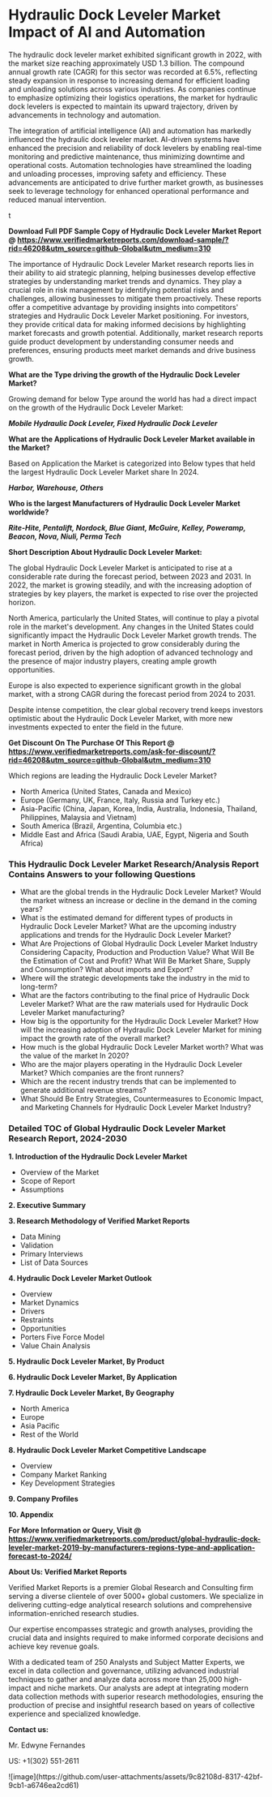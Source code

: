 <h1>Hydraulic Dock Leveler Market Impact of AI and Automation</h1><p>The hydraulic dock leveler market exhibited significant growth in 2022, with the market size reaching approximately USD 1.3 billion. The compound annual growth rate (CAGR) for this sector was recorded at 6.5%, reflecting steady expansion in response to increasing demand for efficient loading and unloading solutions across various industries. As companies continue to emphasize optimizing their logistics operations, the market for hydraulic dock levelers is expected to maintain its upward trajectory, driven by advancements in technology and automation.</p><p>The integration of artificial intelligence (AI) and automation has markedly influenced the hydraulic dock leveler market. AI-driven systems have enhanced the precision and reliability of dock levelers by enabling real-time monitoring and predictive maintenance, thus minimizing downtime and operational costs. Automation technologies have streamlined the loading and unloading processes, improving safety and efficiency. These advancements are anticipated to drive further market growth, as businesses seek to leverage technology for enhanced operational performance and reduced manual intervention.</p>t</p><p id="" class=""><strong>Download Full PDF Sample Copy of Hydraulic Dock Leveler Market Report @ <a href="https://www.verifiedmarketreports.com/download-sample/?rid=46208&utm_source=github-Global&utm_medium=310" target="_blank">https://www.verifiedmarketreports.com/download-sample/?rid=46208&utm_source=github-Global&utm_medium=310</a></strong></p><p>The importance of&nbsp;Hydraulic Dock Leveler Market research reports lies in their ability to aid strategic planning, helping businesses develop effective strategies by understanding market trends and dynamics. They play a crucial role in risk management by identifying potential risks and challenges, allowing businesses to mitigate them proactively. These reports offer a competitive advantage by providing insights into competitors' strategies and Hydraulic Dock Leveler Market positioning. For investors, they provide critical data for making informed decisions by highlighting market forecasts and growth potential. Additionally, market research reports guide product development by understanding consumer needs and preferences, ensuring products meet market demands and drive business growth.</p><p><strong>What are the&nbsp;Type driving the growth of the Hydraulic Dock Leveler Market?</strong></p><p id="" class="">Growing demand for below Type around the world has had a direct impact on the growth of the Hydraulic Dock Leveler Market:</p><em><strong>Mobile Hydraulic Dock Leveler, Fixed Hydraulic Dock Leveler</strong></em></p><strong>What are the&nbsp;Applications&nbsp;of Hydraulic Dock Leveler Market available in the Market?</strong></p><p id="" class="">Based on Application the Market is categorized into Below types that held the largest Hydraulic Dock Leveler Market share In 2024.</p><em><strong>Harbor, Warehouse, Others</strong></em></p><strong>Who is the largest Manufacturers of Hydraulic Dock Leveler Market worldwide?</strong></p><p><em><strong>Rite-Hite, Pentalift, Nordock, Blue Giant, McGuire, Kelley, Poweramp, Beacon, Nova, Niuli, Perma Tech</strong></em></p><p id="" class=""><strong>Short Description About Hydraulic Dock Leveler Market:</strong></p><p>The global Hydraulic Dock Leveler Market is anticipated to rise at a considerable rate during the forecast period, between 2023 and 2031. In 2022, the market is growing steadily, and with the increasing adoption of strategies by key players, the market is expected to rise over the projected horizon.</p><p>North America, particularly the United States, will continue to play a pivotal role in the market's development. Any changes in the United States could significantly impact the Hydraulic Dock Leveler Market growth trends. The market in North America is projected to grow considerably during the forecast period, driven by the high adoption of advanced technology and the presence of major industry players, creating ample growth opportunities.</p><p>Europe is also expected to experience significant growth in the global market, with a strong CAGR during the forecast period from 2024 to 2031.</p><p>Despite intense competition, the clear global recovery trend keeps investors optimistic about the Hydraulic Dock Leveler Market, with more new investments expected to enter the field in the future.</p><p id="" class=""><strong>Get Discount On The Purchase Of This Report @ <a href="https://www.verifiedmarketreports.com/ask-for-discount/?rid=46208&utm_source=github-Global&utm_medium=310" target="_blank">https://www.verifiedmarketreports.com/ask-for-discount/?rid=46208&utm_source=github-Global&utm_medium=310</a></strong></p>Which regions are leading the Hydraulic Dock Leveler Market?</p><ul><li>North America (United States, Canada and Mexico)</li><li>Europe (Germany, UK, France, Italy, Russia and Turkey etc.)</li><li>Asia-Pacific (China, Japan, Korea, India, Australia, Indonesia, Thailand, Philippines, Malaysia and Vietnam)</li><li>South America (Brazil, Argentina, Columbia etc.)</li><li>Middle East and Africa (Saudi Arabia, UAE, Egypt, Nigeria and South Africa)</li></ul><h3 id="" class="">This Hydraulic Dock Leveler Market Research/Analysis Report Contains Answers to your following Questions</h3><ul><li>What are the global trends in the Hydraulic Dock Leveler Market? Would the market witness an increase or decline in the demand in the coming years?</li><li>What is the estimated demand for different types of products in Hydraulic Dock Leveler Market? What are the upcoming industry applications and trends for the Hydraulic Dock Leveler Market?</li><li>What Are Projections of Global Hydraulic Dock Leveler Market Industry Considering Capacity, Production and Production Value? What Will Be the Estimation of Cost and Profit? What Will Be Market Share, Supply and Consumption? What about imports and Export?</li><li>Where will the strategic developments take the industry in the mid to long-term?</li><li>What are the factors contributing to the final price of Hydraulic Dock Leveler Market? What are the raw materials used for Hydraulic Dock Leveler Market manufacturing?</li><li>How big is the opportunity for the Hydraulic Dock Leveler Market? How will the increasing adoption of Hydraulic Dock Leveler Market for mining impact the growth rate of the overall market?</li><li>How much is the global Hydraulic Dock Leveler Market worth? What was the value of the market In 2020?</li><li>Who are the major players operating in the Hydraulic Dock Leveler Market? Which companies are the front runners?</li><li>Which are the recent industry trends that can be implemented to generate additional revenue streams?</li><li>What Should Be Entry Strategies, Countermeasures to Economic Impact, and Marketing Channels for Hydraulic Dock Leveler Market Industry?</li></ul><h3 id="" class="">Detailed TOC of Global Hydraulic Dock Leveler Market Research Report, 2024-2030</h3><p id="" class=""><strong>1. Introduction of the Hydraulic Dock Leveler Market</strong></p><ul><li>Overview of the Market</li><li>Scope of Report</li><li>Assumptions</li></ul><p id="" class=""><strong>2. Executive Summary</strong></p><p id="" class=""><strong>3. Research Methodology of Verified Market Reports</strong></p><ul><li>Data Mining</li><li>Validation</li><li>Primary Interviews</li><li>List of Data Sources</li></ul><p id="" class=""><strong>4. Hydraulic Dock Leveler Market Outlook</strong></p><ul><li>Overview</li><li>Market Dynamics</li><li>Drivers</li><li>Restraints</li><li>Opportunities</li><li>Porters Five Force Model</li><li>Value Chain Analysis</li></ul><p id="" class=""><strong>5. Hydraulic Dock Leveler Market, By Product</strong></p><p id="" class=""><strong>6. Hydraulic Dock Leveler Market, By Application</strong></p><p id="" class=""><strong>7. Hydraulic Dock Leveler Market, By Geography</strong></p><ul><li>North America</li><li>Europe</li><li>Asia Pacific</li><li>Rest of the World</li></ul><p id="" class=""><strong>8. Hydraulic Dock Leveler Market Competitive Landscape</strong></p><ul><li>Overview</li><li>Company Market Ranking</li><li>Key Development Strategies</li></ul><p id="" class=""><strong>9. Company Profiles</strong></p><p id="" class=""><strong>10. Appendix</strong></p><p id="" class=""><strong>For More Information or Query, Visit @ <a href="https://www.verifiedmarketreports.com/product/global-hydraulic-dock-leveler-market-2019-by-manufacturers-regions-type-and-application-forecast-to-2024/" target="_blank">https://www.verifiedmarketreports.com/product/global-hydraulic-dock-leveler-market-2019-by-manufacturers-regions-type-and-application-forecast-to-2024/</a></strong></p><p id="" class=""><strong>About Us: Verified Market Reports</strong></p><p id="" class="">Verified Market Reports is a premier Global Research and Consulting firm serving a diverse clientele of over 5000+ global customers. We specialize in delivering cutting-edge analytical research solutions and comprehensive information-enriched research studies.</p><p id="" class="">Our expertise encompasses strategic and growth analyses, providing the crucial data and insights required to make informed corporate decisions and achieve key revenue goals.</p><p id="" class="">With a dedicated team of 250 Analysts and Subject Matter Experts, we excel in data collection and governance, utilizing advanced industrial techniques to gather and analyze data across more than 25,000 high-impact and niche markets. Our analysts are adept at integrating modern data collection methods with superior research methodologies, ensuring the production of precise and insightful research based on years of collective experience and specialized knowledge.</p><p id="" class=""><strong>Contact us:</strong></p><p id="" class="">Mr. Edwyne Fernandes</p><p id="" class="">US: +1(302) 551-2611</p>
![image](https://github.com/user-attachments/assets/9c82108d-8317-42bf-9cb1-a6746ea2cd61)
